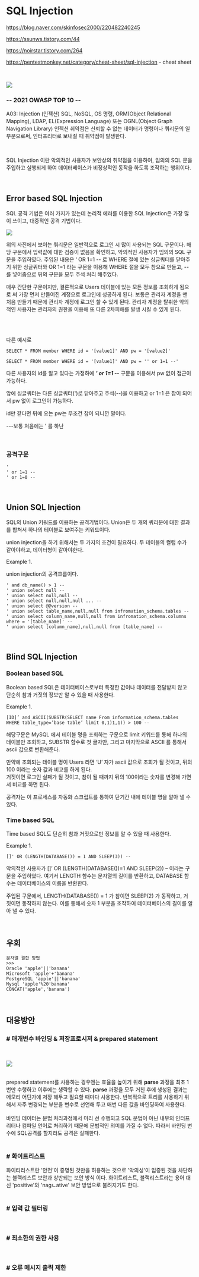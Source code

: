 # SQL Injection
https://blog.naver.com/skinfosec2000/220482240245

https://ssunws.tistory.com/44


https://noirstar.tistory.com/264

https://pentestmonkey.net/category/cheat-sheet/sql-injection - cheat sheet

<br>

![](../img/SQL%20Injection%20-%20process.png)

### -- 2021 OWASP TOP 10 --
A03: Injection (인젝션)
SQL, NoSQL, OS 명령, ORM(Object Relational Mapping), LDAP, EL(Expression Language) 또는 OGNL(Object Graph Navigation Library) 인젝션 취약점은 신뢰할 수 없는 데이터가 명령어나 쿼리문의 일부분으로써, 인터프리터로 보내질 때 취약점이 발생한다.

<br>

SQL Injection 이란 악의적인 사용자가 보안상의 취약점을 이용하여, 임의의 SQL 문을 주입하고 실행되게 하여 데이터베이스가 비정상적인 동작을 하도록 조작하는 행위이다.

<br>

## Error based SQL Injection
SQL 공격 기법은 여러 가지가 있는데 논리적 에러를 이용한 SQL Injection은 가장 많이 쓰이고, 대중적인 공격 기법이다.

![](../img/SQL%20Injection%20-%20process%20-%202.png)

위의 사진에서 보이는 쿼리문은 일반적으로 로그인 시 많이 사용되는 SQL 구문이다. 해당 구문에서 입력값에 대한 검증이 없음을 확인하고, 악의적인 사용자가 임의의 SQL 구문을 주입하였다. 주입된 내용은 ‘ OR 1=1 -- 로  WHERE 절에 있는 싱글쿼터를 닫아주기 위한 싱글쿼터와 OR 1=1 라는 구문을 이용해 WHERE 절을 모두 참으로 만들고, -- 를 넣어줌으로 뒤의 구문을 모두 주석 처리 해주었다.

매우 간단한 구문이지만, 결론적으로 Users 테이블에 있는 모든 정보를 조회하게 됨으로 써 가장 먼저 만들어진 계정으로 로그인에 성공하게 된다. 보통은 관리자 계정을 맨 처음 만들기 때문에 관리자 계정에 로그인 할 수 있게 된다. 관리자 계정을 탈취한 악의적인 사용자는 관리자의 권한을 이용해 또 다른 2차피해를 발생 시킬 수 있게 된다.

<br><br>

다른 예시로

```
SELECT * FROM member WHERE id = '[value1]' AND pw = '[value2]'

SELECT * FROM member WHERE id = '[value1]' AND pw = '' or 1=1 --'
```

다른 사용자의 id를 알고 있다는 가정하에 ***' or 1=1 --*** 구문을 이용해서 pw 없이 접근이 가능하다.

앞에 싱글쿼터는 다른 싱글쿼터(')로 닫아주고 주석(--)을 이용하고  or 1=1 은 참이 되어서 pw 없이 로그인이 가능하다.

id만 같다면 뒤에 오는 pw는 무조건 참이 되니깐 말이다.

---보통 처음에는 ' 를 하난 

<br>

### 공격구문

```
'
' or 1=1 --
' or 1=0 --
```

<br>

## Union SQL Injection
SQL의 Union 키워드를 이용하는 공격기법이다.
Union은 두 개의 쿼리문에 대한 결과를 합쳐서 하나의 테이블로 보여주는 키워드이다.

union injection을 하기 위해서는 두 가지의 조건이 필요하다.
두 테이블의 컬럼 수가 같아야하고, 데이터형이 같아야한다.

Example 1.

union injection의 공격흐름이다.

```
' and db_name() > 1 --
' union select null --
' union select null,null --
' union select null,null,null ... --
' union select @@version --
' union select table_name,null,null from infromation_schema.tables --
' union select column_name,null,null from infromation_schema.columns where = '[table_name]' --
' union select [column_name],null,null from [table_name] --
```

<br>

## Blind SQL Injection
### Boolean based SQL
Boolean based SQL은 데이터베이스로부터 특정한 값이나 데이터를 전달받지 않고 단순히 참과 거짓의 정보만 알 수 있을 때 사용한다.

Example 1.

```
[ID]’ and ASCII(SUBSTR(SELECT name From information_schema.tables WHERE table_type=’base table’ limit 0,1)1,1)) > 100 --
```
해당구문은 MySQL 에서 테이블 명을 조회하는 구문으로 limit 키워드를 통해 하나의 테이블만 조회하고, SUBSTR 함수로 첫 글자만, 그리고 마지막으로 ASCII 를 통해서 ascii 값으로 변환해준다. 

만약에 조회되는 테이블 명이 Users 라면 ‘U’ 자가 ascii 값으로 조회가 될 것이고, 뒤의 100 이라는 숫자 값과 비교를 하게 된다.  
거짓이면 로그인 실패가 될 것이고, 참이 될 때까지 뒤의 100이라는 숫자를 변경해 가면서 비교를 하면 된다.  

공격자는 이 프로세스를 자동화 스크립트를 통하여 단기간 내에 테이블 명을 알아 낼 수 있다.

### Time based SQL
Time based SQL도 단순히 참과 거짓으로만 정보를 알 수 있을 때 사용한다.

Example 1.

```
[]' OR (LENGTH(DATABASE()) = 1 AND SLEEP(3)) --
```

악의적인 사용자가 []’ OR (LENGTH(DATABASE())=1 AND SLEEP(2)) – 이라는 구문을 주입하였다. 여기서 LENGTH 함수는 문자열의 길이를 반환하고, DATABASE 함수는 데이터베이스의 이름을 반환한다.

주입된 구문에서, LENGTH(DATABASE()) = 1 가 참이면 SLEEP(2) 가 동작하고, 거짓이면 동작하지 않는다. 이를 통해서 숫자 1 부분을 조작하여 데이터베이스의 길이를 알아 낼 수 있다.

<br>

## 우회

```
문자열 결합 방법
>>>
Oracle 'apple'||'banana'
Microsoft 'apple'+'banana'
PostgreSQL 'apple'||'banana'
Mysql 'apple'%20'banana'
CONCAT('apple','banana')
```

<br>

## 대응방안
### # 매개변수 바인딩 & 저장프로시저 & prepared statement
<br>

![](../img/SQL_query_processing_1.jpg)
<br><br>

prepared statement를 사용하는 경우엔는 효율을 높이기 위해 <strong>parse</strong> 과정을 최초 1번만 수행하고 이후에는 생략할 수 있다. <strong>parse</strong> 과정을 모두 거친 후에 생성된 결과는 메모리 어딘가에 저장 해두고 필요할 때마다 사용한다. 반복적으로 트리를 사용하기 위해서 자주 변경되는 부분을 변수로 선언해 두고 매번 다른 값을 바인딩하여 사용한다.
<br><br>
바인딩 데이터는 문법 처리과정에서 미리 선 수행되고 SQL 문법이 아닌 내부의 인터프리터나 컴파일 언어로 처리하기 때문에 문법적인 의미를 가질 수 없다. 따라서 바인딩 변수에 SQL공격를 할지라도 공격은 실패한다.
<br><br>
### # 화이트리스트
화이티리스트란 '안전'이 증명된 것만을 허용하는 것으로 '악의성'이 입증된 것을 차단하는 블랙리스트 보안과 상반되는 보안 방식 이다. 화이트리스트, 블랙리스트라는 용어 대신 'positive'와 'nagㄴative' 보안 방법으로 불려지기도 한다.
<br><br>

### # 입력 값 필터링
<br>

### # 최소한의 권한 사용
<br>

### # 오류 메시지 출력 제한